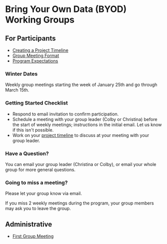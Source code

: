 # Bring Your Own Data (BYOD) Working Groups

## For Participants

* [Creating a Project Timeline](timeline.md)
* [Group Meeting Format](meeting_format.md)
* [Program Expectations](expectations.md)

### Winter Dates

Weekly group meetings starting the week of January 25th and go through March 15th.

### Getting Started Checklist

- Respond to email invitation to confirm participation.
- Schedule a meeting with your group leader (Colby or Christina) before the start of weekly meetings; instructions in the initial email.  Let us know if this isn't possible.
- Work on your [project timeline](timeline.md) to discuss at your meeting with your group leader.


### Have a Question?

You can email your group leader (Christina or Colby), or email your whole group for more general questions.


### Going to miss a meeting?

Please let your group know via email.

If you miss 2 weekly meetings during the program, your group members may ask you to leave the group.



## Administrative

* [First Group Meeting](first_group_meeting.md)

